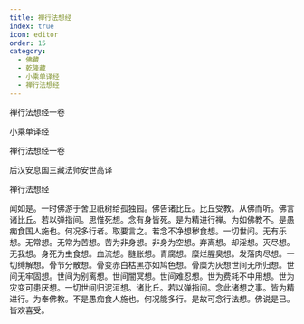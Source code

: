 ```yaml
---
title: 禅行法想经
index: true
icon: editor
order: 15
category:
  - 佛藏
  - 乾隆藏
  - 小乘单译经
  - 禅行法想经
---
```


禅行法想经一卷  

小乘单译经  

禅行法想经一卷  

后汉安息国三藏法师安世高译  

禅行法想经  

闻如是。一时佛游于舍卫祇树给孤独园。佛告诸比丘。比丘受教。从佛而听。佛言诸比丘。若以弹指间。思惟死想。念有身皆死。是为精进行禅。为如佛教不。是愚痴食国人施也。何况多行者。取要言之。若念不净想秽食想。一切世间。无有乐想。无常想。无常为苦想。苦为非身想。非身为空想。弃离想。却淫想。灭尽想。无我想。身死为虫食想。血流想。膖胀想。青腐想。糜烂腥臭想。发落肉尽想。一切缚解想。骨节分散想。骨变赤白枯黑亦如鸠色想。骨糜为灰想世间无所归想。世间无牢固想。世间为别离想。世间闇冥想。世间难忍想。世为费耗不中用想。世为灾变可患厌想。一切世间归泥洹想。诸比丘。若以弹指间。念此诸想之事。皆为精进行。为奉佛教。不是愚痴食人施也。何况能多行。是故可念行法想。佛说是已。皆欢喜受。  
